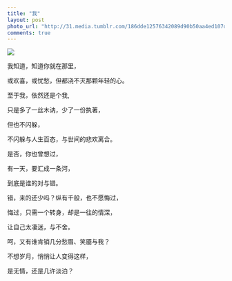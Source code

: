 ```yaml
---
title: "我"
layout: post
photo_url: "http://31.media.tumblr.com/186dde12576342089d90b50aa4ed107d/tumblr_myv7atBrjI1toj3hwo1_1280.jpg"
comments: true 
---
```


![](http://31.media.tumblr.com/186dde12576342089d90b50aa4ed107d/tumblr_myv7atBrjI1toj3hwo1_1280.jpg)

我知道，知道你就在那里，

或欢喜，或忧愁，但都浇不灭那颗年轻的心。

至于我，依然还是个我,

只是多了一丝木讷，少了一份执著，

但也不闪躲，

不闪躲与人生百态，与世间的悲欢离合。

是否，你也曾想过，

有一天，要汇成一条河，

到底是谁的对与错。

错，来的还少吗？纵有千般，也不愿悔过，

悔过，只需一个转身，却是一往的情深，

让自己太凄迷，与不舍。

呵，又有谁肯销几分愁眉、笑靥与我？

不想岁月，悄悄让人变得这样，

是无情，还是几许淡泊？
